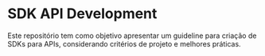 # SDK API Development

Este repositório tem como objetivo apresentar um guideline para criação de SDKs para APIs, considerando critérios de projeto e melhores práticas. 
